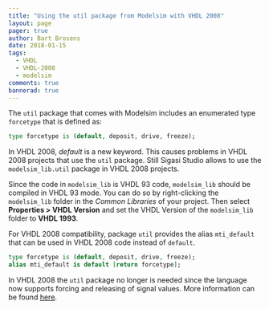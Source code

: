 ```yaml
---
title: "Using the util package from Modelsim with VHDL 2008"
layout: page
pager: true
author: Bart Brosens
date: 2018-01-15
tags:
  - VHDL
  - VHDL-2008
  - modelsim
comments: true
bannerad: true
---
```


The `util` package that comes with Modelsim includes an enumerated type `forcetype` that is defined as:
```vhdl
type forcetype is (default, deposit, drive, freeze);
```

In VHDL 2008, *default* is a new keyword.
This causes problems in VHDL 2008 projects that use the `util` package.
Still Sigasi Studio allows to use the `modelsim_lib.util` package in VHDL 2008 projects.

Since the code in `modelsim_lib` is VHDL 93 code, `modelsim_lib` should be compiled in VHDL 93 mode.
You can do so by right-clicking the `modelsim_lib` folder in the *Common Libraries* of your project.
Then select **Properties > VHDL Version** and set the VHDL Version of the `modelsim_lib` folder to **VHDL 1993**.

For VHDL 2008 compatibility, package `util` provides the alias `mti_default` that can be used in VHDL 2008 code instead of `default`.
```vhdl
type forcetype is (default, deposit, drive, freeze);
alias mti_default is default [return forcetype];
```

In VHDL 2008 the `util` package no longer is needed since the language now supports forcing and releasing of signal values.
More information can be found [here](https://www.doulos.com/knowhow/vhdl_designers_guide/vhdl_2008/vhdl_200x_small/#force).
